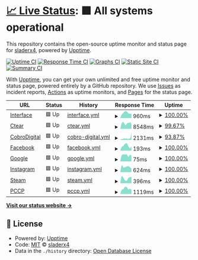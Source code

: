 # [📈 Live Status](https://sladerx4.github.io/upptime): <!--live status--> **🟩 All systems operational**

This repository contains the open-source uptime monitor and status page for [sladerx4](https://sladerx4.github.io/upptime), powered by [Upptime](https://github.com/upptime/upptime).

[![Uptime CI](https://github.com/sladerx4/upptime/workflows/Uptime%20CI/badge.svg)](https://github.com/sladerx4/upptime/actions?query=workflow%3A%22Uptime+CI%22)
[![Response Time CI](https://github.com/sladerx4/upptime/workflows/Response%20Time%20CI/badge.svg)](https://github.com/sladerx4/upptime/actions?query=workflow%3A%22Response+Time+CI%22)
[![Graphs CI](https://github.com/sladerx4/upptime/workflows/Graphs%20CI/badge.svg)](https://github.com/sladerx4/upptime/actions?query=workflow%3A%22Graphs+CI%22)
[![Static Site CI](https://github.com/sladerx4/upptime/workflows/Static%20Site%20CI/badge.svg)](https://github.com/sladerx4/upptime/actions?query=workflow%3A%22Static+Site+CI%22)
[![Summary CI](https://github.com/sladerx4/upptime/workflows/Summary%20CI/badge.svg)](https://github.com/sladerx4/upptime/actions?query=workflow%3A%22Summary+CI%22)

With [Upptime](https://upptime.js.org), you can get your own unlimited and free uptime monitor and status page, powered entirely by a GitHub repository. We use [Issues](https://github.com/sladerx4/upptime/issues) as incident reports, [Actions](https://github.com/sladerx4/upptime/actions) as uptime monitors, and [Pages](https://sladerx4.github.io/upptime) for the status page.

<!--start: status pages-->
<!-- This summary is generated by Upptime (https://github.com/upptime/upptime) -->
<!-- Do not edit this manually, your changes will be overwritten -->
<!-- prettier-ignore -->
| URL | Status | History | Response Time | Uptime |
| --- | ------ | ------- | ------------- | ------ |
| <img alt="" src="https://favicons.githubusercontent.com/interfacenet.com.ar" height="13"> [Interface](http://interfacenet.com.ar/) | 🟩 Up | [interface.yml](https://github.com/sladerx4/upptime/commits/HEAD/history/interface.yml) | <details><summary><img alt="Response time graph" src="./graphs/interface/response-time-week.png" height="20"> 960ms</summary><br><a href="https://sladerx4.github.io/upptime/history/interface"><img alt="Response time 942" src="https://img.shields.io/endpoint?url=https%3A%2F%2Fraw.githubusercontent.com%2Fsladerx4%2Fupptime%2FHEAD%2Fapi%2Finterface%2Fresponse-time.json"></a><br><a href="https://sladerx4.github.io/upptime/history/interface"><img alt="24-hour response time 817" src="https://img.shields.io/endpoint?url=https%3A%2F%2Fraw.githubusercontent.com%2Fsladerx4%2Fupptime%2FHEAD%2Fapi%2Finterface%2Fresponse-time-day.json"></a><br><a href="https://sladerx4.github.io/upptime/history/interface"><img alt="7-day response time 960" src="https://img.shields.io/endpoint?url=https%3A%2F%2Fraw.githubusercontent.com%2Fsladerx4%2Fupptime%2FHEAD%2Fapi%2Finterface%2Fresponse-time-week.json"></a><br><a href="https://sladerx4.github.io/upptime/history/interface"><img alt="30-day response time 985" src="https://img.shields.io/endpoint?url=https%3A%2F%2Fraw.githubusercontent.com%2Fsladerx4%2Fupptime%2FHEAD%2Fapi%2Finterface%2Fresponse-time-month.json"></a><br><a href="https://sladerx4.github.io/upptime/history/interface"><img alt="1-year response time 942" src="https://img.shields.io/endpoint?url=https%3A%2F%2Fraw.githubusercontent.com%2Fsladerx4%2Fupptime%2FHEAD%2Fapi%2Finterface%2Fresponse-time-year.json"></a></details> | <details><summary><a href="https://sladerx4.github.io/upptime/history/interface">100.00%</a></summary><a href="https://sladerx4.github.io/upptime/history/interface"><img alt="All-time uptime 99.99%" src="https://img.shields.io/endpoint?url=https%3A%2F%2Fraw.githubusercontent.com%2Fsladerx4%2Fupptime%2FHEAD%2Fapi%2Finterface%2Fuptime.json"></a><br><a href="https://sladerx4.github.io/upptime/history/interface"><img alt="24-hour uptime 100.00%" src="https://img.shields.io/endpoint?url=https%3A%2F%2Fraw.githubusercontent.com%2Fsladerx4%2Fupptime%2FHEAD%2Fapi%2Finterface%2Fuptime-day.json"></a><br><a href="https://sladerx4.github.io/upptime/history/interface"><img alt="7-day uptime 100.00%" src="https://img.shields.io/endpoint?url=https%3A%2F%2Fraw.githubusercontent.com%2Fsladerx4%2Fupptime%2FHEAD%2Fapi%2Finterface%2Fuptime-week.json"></a><br><a href="https://sladerx4.github.io/upptime/history/interface"><img alt="30-day uptime 100.00%" src="https://img.shields.io/endpoint?url=https%3A%2F%2Fraw.githubusercontent.com%2Fsladerx4%2Fupptime%2FHEAD%2Fapi%2Finterface%2Fuptime-month.json"></a><br><a href="https://sladerx4.github.io/upptime/history/interface"><img alt="1-year uptime 99.99%" src="https://img.shields.io/endpoint?url=https%3A%2F%2Fraw.githubusercontent.com%2Fsladerx4%2Fupptime%2FHEAD%2Fapi%2Finterface%2Fuptime-year.json"></a></details>
| <img alt="" src="https://favicons.githubusercontent.com/ctear.com.ar" height="13"> [Ctear](http://ctear.com.ar/) | 🟩 Up | [ctear.yml](https://github.com/sladerx4/upptime/commits/HEAD/history/ctear.yml) | <details><summary><img alt="Response time graph" src="./graphs/ctear/response-time-week.png" height="20"> 8548ms</summary><br><a href="https://sladerx4.github.io/upptime/history/ctear"><img alt="Response time 7854" src="https://img.shields.io/endpoint?url=https%3A%2F%2Fraw.githubusercontent.com%2Fsladerx4%2Fupptime%2FHEAD%2Fapi%2Fctear%2Fresponse-time.json"></a><br><a href="https://sladerx4.github.io/upptime/history/ctear"><img alt="24-hour response time 6767" src="https://img.shields.io/endpoint?url=https%3A%2F%2Fraw.githubusercontent.com%2Fsladerx4%2Fupptime%2FHEAD%2Fapi%2Fctear%2Fresponse-time-day.json"></a><br><a href="https://sladerx4.github.io/upptime/history/ctear"><img alt="7-day response time 8548" src="https://img.shields.io/endpoint?url=https%3A%2F%2Fraw.githubusercontent.com%2Fsladerx4%2Fupptime%2FHEAD%2Fapi%2Fctear%2Fresponse-time-week.json"></a><br><a href="https://sladerx4.github.io/upptime/history/ctear"><img alt="30-day response time 8577" src="https://img.shields.io/endpoint?url=https%3A%2F%2Fraw.githubusercontent.com%2Fsladerx4%2Fupptime%2FHEAD%2Fapi%2Fctear%2Fresponse-time-month.json"></a><br><a href="https://sladerx4.github.io/upptime/history/ctear"><img alt="1-year response time 7854" src="https://img.shields.io/endpoint?url=https%3A%2F%2Fraw.githubusercontent.com%2Fsladerx4%2Fupptime%2FHEAD%2Fapi%2Fctear%2Fresponse-time-year.json"></a></details> | <details><summary><a href="https://sladerx4.github.io/upptime/history/ctear">99.67%</a></summary><a href="https://sladerx4.github.io/upptime/history/ctear"><img alt="All-time uptime 97.19%" src="https://img.shields.io/endpoint?url=https%3A%2F%2Fraw.githubusercontent.com%2Fsladerx4%2Fupptime%2FHEAD%2Fapi%2Fctear%2Fuptime.json"></a><br><a href="https://sladerx4.github.io/upptime/history/ctear"><img alt="24-hour uptime 100.00%" src="https://img.shields.io/endpoint?url=https%3A%2F%2Fraw.githubusercontent.com%2Fsladerx4%2Fupptime%2FHEAD%2Fapi%2Fctear%2Fuptime-day.json"></a><br><a href="https://sladerx4.github.io/upptime/history/ctear"><img alt="7-day uptime 99.67%" src="https://img.shields.io/endpoint?url=https%3A%2F%2Fraw.githubusercontent.com%2Fsladerx4%2Fupptime%2FHEAD%2Fapi%2Fctear%2Fuptime-week.json"></a><br><a href="https://sladerx4.github.io/upptime/history/ctear"><img alt="30-day uptime 99.58%" src="https://img.shields.io/endpoint?url=https%3A%2F%2Fraw.githubusercontent.com%2Fsladerx4%2Fupptime%2FHEAD%2Fapi%2Fctear%2Fuptime-month.json"></a><br><a href="https://sladerx4.github.io/upptime/history/ctear"><img alt="1-year uptime 97.19%" src="https://img.shields.io/endpoint?url=https%3A%2F%2Fraw.githubusercontent.com%2Fsladerx4%2Fupptime%2FHEAD%2Fapi%2Fctear%2Fuptime-year.json"></a></details>
| <img alt="" src="https://favicons.githubusercontent.com/cobrodigital.com" height="13"> [CobroDigital](https://cobrodigital.com/) | 🟩 Up | [cobro-digital.yml](https://github.com/sladerx4/upptime/commits/HEAD/history/cobro-digital.yml) | <details><summary><img alt="Response time graph" src="./graphs/cobro-digital/response-time-week.png" height="20"> 2131ms</summary><br><a href="https://sladerx4.github.io/upptime/history/cobro-digital"><img alt="Response time 1338" src="https://img.shields.io/endpoint?url=https%3A%2F%2Fraw.githubusercontent.com%2Fsladerx4%2Fupptime%2FHEAD%2Fapi%2Fcobro-digital%2Fresponse-time.json"></a><br><a href="https://sladerx4.github.io/upptime/history/cobro-digital"><img alt="24-hour response time 4204" src="https://img.shields.io/endpoint?url=https%3A%2F%2Fraw.githubusercontent.com%2Fsladerx4%2Fupptime%2FHEAD%2Fapi%2Fcobro-digital%2Fresponse-time-day.json"></a><br><a href="https://sladerx4.github.io/upptime/history/cobro-digital"><img alt="7-day response time 2131" src="https://img.shields.io/endpoint?url=https%3A%2F%2Fraw.githubusercontent.com%2Fsladerx4%2Fupptime%2FHEAD%2Fapi%2Fcobro-digital%2Fresponse-time-week.json"></a><br><a href="https://sladerx4.github.io/upptime/history/cobro-digital"><img alt="30-day response time 1552" src="https://img.shields.io/endpoint?url=https%3A%2F%2Fraw.githubusercontent.com%2Fsladerx4%2Fupptime%2FHEAD%2Fapi%2Fcobro-digital%2Fresponse-time-month.json"></a><br><a href="https://sladerx4.github.io/upptime/history/cobro-digital"><img alt="1-year response time 1338" src="https://img.shields.io/endpoint?url=https%3A%2F%2Fraw.githubusercontent.com%2Fsladerx4%2Fupptime%2FHEAD%2Fapi%2Fcobro-digital%2Fresponse-time-year.json"></a></details> | <details><summary><a href="https://sladerx4.github.io/upptime/history/cobro-digital">93.87%</a></summary><a href="https://sladerx4.github.io/upptime/history/cobro-digital"><img alt="All-time uptime 99.22%" src="https://img.shields.io/endpoint?url=https%3A%2F%2Fraw.githubusercontent.com%2Fsladerx4%2Fupptime%2FHEAD%2Fapi%2Fcobro-digital%2Fuptime.json"></a><br><a href="https://sladerx4.github.io/upptime/history/cobro-digital"><img alt="24-hour uptime 80.36%" src="https://img.shields.io/endpoint?url=https%3A%2F%2Fraw.githubusercontent.com%2Fsladerx4%2Fupptime%2FHEAD%2Fapi%2Fcobro-digital%2Fuptime-day.json"></a><br><a href="https://sladerx4.github.io/upptime/history/cobro-digital"><img alt="7-day uptime 93.87%" src="https://img.shields.io/endpoint?url=https%3A%2F%2Fraw.githubusercontent.com%2Fsladerx4%2Fupptime%2FHEAD%2Fapi%2Fcobro-digital%2Fuptime-week.json"></a><br><a href="https://sladerx4.github.io/upptime/history/cobro-digital"><img alt="30-day uptime 98.07%" src="https://img.shields.io/endpoint?url=https%3A%2F%2Fraw.githubusercontent.com%2Fsladerx4%2Fupptime%2FHEAD%2Fapi%2Fcobro-digital%2Fuptime-month.json"></a><br><a href="https://sladerx4.github.io/upptime/history/cobro-digital"><img alt="1-year uptime 99.22%" src="https://img.shields.io/endpoint?url=https%3A%2F%2Fraw.githubusercontent.com%2Fsladerx4%2Fupptime%2FHEAD%2Fapi%2Fcobro-digital%2Fuptime-year.json"></a></details>
| <img alt="" src="https://favicons.githubusercontent.com/www.facebook.com" height="13"> [Facebook](https://www.facebook.com/) | 🟩 Up | [facebook.yml](https://github.com/sladerx4/upptime/commits/HEAD/history/facebook.yml) | <details><summary><img alt="Response time graph" src="./graphs/facebook/response-time-week.png" height="20"> 193ms</summary><br><a href="https://sladerx4.github.io/upptime/history/facebook"><img alt="Response time 277" src="https://img.shields.io/endpoint?url=https%3A%2F%2Fraw.githubusercontent.com%2Fsladerx4%2Fupptime%2FHEAD%2Fapi%2Ffacebook%2Fresponse-time.json"></a><br><a href="https://sladerx4.github.io/upptime/history/facebook"><img alt="24-hour response time 168" src="https://img.shields.io/endpoint?url=https%3A%2F%2Fraw.githubusercontent.com%2Fsladerx4%2Fupptime%2FHEAD%2Fapi%2Ffacebook%2Fresponse-time-day.json"></a><br><a href="https://sladerx4.github.io/upptime/history/facebook"><img alt="7-day response time 193" src="https://img.shields.io/endpoint?url=https%3A%2F%2Fraw.githubusercontent.com%2Fsladerx4%2Fupptime%2FHEAD%2Fapi%2Ffacebook%2Fresponse-time-week.json"></a><br><a href="https://sladerx4.github.io/upptime/history/facebook"><img alt="30-day response time 248" src="https://img.shields.io/endpoint?url=https%3A%2F%2Fraw.githubusercontent.com%2Fsladerx4%2Fupptime%2FHEAD%2Fapi%2Ffacebook%2Fresponse-time-month.json"></a><br><a href="https://sladerx4.github.io/upptime/history/facebook"><img alt="1-year response time 277" src="https://img.shields.io/endpoint?url=https%3A%2F%2Fraw.githubusercontent.com%2Fsladerx4%2Fupptime%2FHEAD%2Fapi%2Ffacebook%2Fresponse-time-year.json"></a></details> | <details><summary><a href="https://sladerx4.github.io/upptime/history/facebook">100.00%</a></summary><a href="https://sladerx4.github.io/upptime/history/facebook"><img alt="All-time uptime 100.00%" src="https://img.shields.io/endpoint?url=https%3A%2F%2Fraw.githubusercontent.com%2Fsladerx4%2Fupptime%2FHEAD%2Fapi%2Ffacebook%2Fuptime.json"></a><br><a href="https://sladerx4.github.io/upptime/history/facebook"><img alt="24-hour uptime 100.00%" src="https://img.shields.io/endpoint?url=https%3A%2F%2Fraw.githubusercontent.com%2Fsladerx4%2Fupptime%2FHEAD%2Fapi%2Ffacebook%2Fuptime-day.json"></a><br><a href="https://sladerx4.github.io/upptime/history/facebook"><img alt="7-day uptime 100.00%" src="https://img.shields.io/endpoint?url=https%3A%2F%2Fraw.githubusercontent.com%2Fsladerx4%2Fupptime%2FHEAD%2Fapi%2Ffacebook%2Fuptime-week.json"></a><br><a href="https://sladerx4.github.io/upptime/history/facebook"><img alt="30-day uptime 100.00%" src="https://img.shields.io/endpoint?url=https%3A%2F%2Fraw.githubusercontent.com%2Fsladerx4%2Fupptime%2FHEAD%2Fapi%2Ffacebook%2Fuptime-month.json"></a><br><a href="https://sladerx4.github.io/upptime/history/facebook"><img alt="1-year uptime 100.00%" src="https://img.shields.io/endpoint?url=https%3A%2F%2Fraw.githubusercontent.com%2Fsladerx4%2Fupptime%2FHEAD%2Fapi%2Ffacebook%2Fuptime-year.json"></a></details>
| <img alt="" src="https://favicons.githubusercontent.com/www.google.com" height="13"> [Google](https://www.google.com) | 🟩 Up | [google.yml](https://github.com/sladerx4/upptime/commits/HEAD/history/google.yml) | <details><summary><img alt="Response time graph" src="./graphs/google/response-time-week.png" height="20"> 75ms</summary><br><a href="https://sladerx4.github.io/upptime/history/google"><img alt="Response time 90" src="https://img.shields.io/endpoint?url=https%3A%2F%2Fraw.githubusercontent.com%2Fsladerx4%2Fupptime%2FHEAD%2Fapi%2Fgoogle%2Fresponse-time.json"></a><br><a href="https://sladerx4.github.io/upptime/history/google"><img alt="24-hour response time 69" src="https://img.shields.io/endpoint?url=https%3A%2F%2Fraw.githubusercontent.com%2Fsladerx4%2Fupptime%2FHEAD%2Fapi%2Fgoogle%2Fresponse-time-day.json"></a><br><a href="https://sladerx4.github.io/upptime/history/google"><img alt="7-day response time 75" src="https://img.shields.io/endpoint?url=https%3A%2F%2Fraw.githubusercontent.com%2Fsladerx4%2Fupptime%2FHEAD%2Fapi%2Fgoogle%2Fresponse-time-week.json"></a><br><a href="https://sladerx4.github.io/upptime/history/google"><img alt="30-day response time 100" src="https://img.shields.io/endpoint?url=https%3A%2F%2Fraw.githubusercontent.com%2Fsladerx4%2Fupptime%2FHEAD%2Fapi%2Fgoogle%2Fresponse-time-month.json"></a><br><a href="https://sladerx4.github.io/upptime/history/google"><img alt="1-year response time 90" src="https://img.shields.io/endpoint?url=https%3A%2F%2Fraw.githubusercontent.com%2Fsladerx4%2Fupptime%2FHEAD%2Fapi%2Fgoogle%2Fresponse-time-year.json"></a></details> | <details><summary><a href="https://sladerx4.github.io/upptime/history/google">100.00%</a></summary><a href="https://sladerx4.github.io/upptime/history/google"><img alt="All-time uptime 100.00%" src="https://img.shields.io/endpoint?url=https%3A%2F%2Fraw.githubusercontent.com%2Fsladerx4%2Fupptime%2FHEAD%2Fapi%2Fgoogle%2Fuptime.json"></a><br><a href="https://sladerx4.github.io/upptime/history/google"><img alt="24-hour uptime 100.00%" src="https://img.shields.io/endpoint?url=https%3A%2F%2Fraw.githubusercontent.com%2Fsladerx4%2Fupptime%2FHEAD%2Fapi%2Fgoogle%2Fuptime-day.json"></a><br><a href="https://sladerx4.github.io/upptime/history/google"><img alt="7-day uptime 100.00%" src="https://img.shields.io/endpoint?url=https%3A%2F%2Fraw.githubusercontent.com%2Fsladerx4%2Fupptime%2FHEAD%2Fapi%2Fgoogle%2Fuptime-week.json"></a><br><a href="https://sladerx4.github.io/upptime/history/google"><img alt="30-day uptime 100.00%" src="https://img.shields.io/endpoint?url=https%3A%2F%2Fraw.githubusercontent.com%2Fsladerx4%2Fupptime%2FHEAD%2Fapi%2Fgoogle%2Fuptime-month.json"></a><br><a href="https://sladerx4.github.io/upptime/history/google"><img alt="1-year uptime 100.00%" src="https://img.shields.io/endpoint?url=https%3A%2F%2Fraw.githubusercontent.com%2Fsladerx4%2Fupptime%2FHEAD%2Fapi%2Fgoogle%2Fuptime-year.json"></a></details>
| <img alt="" src="https://favicons.githubusercontent.com/www.instagram.com" height="13"> [Instagram](https://www.instagram.com/) | 🟩 Up | [instagram.yml](https://github.com/sladerx4/upptime/commits/HEAD/history/instagram.yml) | <details><summary><img alt="Response time graph" src="./graphs/instagram/response-time-week.png" height="20"> 624ms</summary><br><a href="https://sladerx4.github.io/upptime/history/instagram"><img alt="Response time 736" src="https://img.shields.io/endpoint?url=https%3A%2F%2Fraw.githubusercontent.com%2Fsladerx4%2Fupptime%2FHEAD%2Fapi%2Finstagram%2Fresponse-time.json"></a><br><a href="https://sladerx4.github.io/upptime/history/instagram"><img alt="24-hour response time 435" src="https://img.shields.io/endpoint?url=https%3A%2F%2Fraw.githubusercontent.com%2Fsladerx4%2Fupptime%2FHEAD%2Fapi%2Finstagram%2Fresponse-time-day.json"></a><br><a href="https://sladerx4.github.io/upptime/history/instagram"><img alt="7-day response time 624" src="https://img.shields.io/endpoint?url=https%3A%2F%2Fraw.githubusercontent.com%2Fsladerx4%2Fupptime%2FHEAD%2Fapi%2Finstagram%2Fresponse-time-week.json"></a><br><a href="https://sladerx4.github.io/upptime/history/instagram"><img alt="30-day response time 801" src="https://img.shields.io/endpoint?url=https%3A%2F%2Fraw.githubusercontent.com%2Fsladerx4%2Fupptime%2FHEAD%2Fapi%2Finstagram%2Fresponse-time-month.json"></a><br><a href="https://sladerx4.github.io/upptime/history/instagram"><img alt="1-year response time 736" src="https://img.shields.io/endpoint?url=https%3A%2F%2Fraw.githubusercontent.com%2Fsladerx4%2Fupptime%2FHEAD%2Fapi%2Finstagram%2Fresponse-time-year.json"></a></details> | <details><summary><a href="https://sladerx4.github.io/upptime/history/instagram">100.00%</a></summary><a href="https://sladerx4.github.io/upptime/history/instagram"><img alt="All-time uptime 100.00%" src="https://img.shields.io/endpoint?url=https%3A%2F%2Fraw.githubusercontent.com%2Fsladerx4%2Fupptime%2FHEAD%2Fapi%2Finstagram%2Fuptime.json"></a><br><a href="https://sladerx4.github.io/upptime/history/instagram"><img alt="24-hour uptime 100.00%" src="https://img.shields.io/endpoint?url=https%3A%2F%2Fraw.githubusercontent.com%2Fsladerx4%2Fupptime%2FHEAD%2Fapi%2Finstagram%2Fuptime-day.json"></a><br><a href="https://sladerx4.github.io/upptime/history/instagram"><img alt="7-day uptime 100.00%" src="https://img.shields.io/endpoint?url=https%3A%2F%2Fraw.githubusercontent.com%2Fsladerx4%2Fupptime%2FHEAD%2Fapi%2Finstagram%2Fuptime-week.json"></a><br><a href="https://sladerx4.github.io/upptime/history/instagram"><img alt="30-day uptime 100.00%" src="https://img.shields.io/endpoint?url=https%3A%2F%2Fraw.githubusercontent.com%2Fsladerx4%2Fupptime%2FHEAD%2Fapi%2Finstagram%2Fuptime-month.json"></a><br><a href="https://sladerx4.github.io/upptime/history/instagram"><img alt="1-year uptime 100.00%" src="https://img.shields.io/endpoint?url=https%3A%2F%2Fraw.githubusercontent.com%2Fsladerx4%2Fupptime%2FHEAD%2Fapi%2Finstagram%2Fuptime-year.json"></a></details>
| <img alt="" src="https://favicons.githubusercontent.com/store.steampowered.com" height="13"> [Steam](https://store.steampowered.com/) | 🟩 Up | [steam.yml](https://github.com/sladerx4/upptime/commits/HEAD/history/steam.yml) | <details><summary><img alt="Response time graph" src="./graphs/steam/response-time-week.png" height="20"> 396ms</summary><br><a href="https://sladerx4.github.io/upptime/history/steam"><img alt="Response time 438" src="https://img.shields.io/endpoint?url=https%3A%2F%2Fraw.githubusercontent.com%2Fsladerx4%2Fupptime%2FHEAD%2Fapi%2Fsteam%2Fresponse-time.json"></a><br><a href="https://sladerx4.github.io/upptime/history/steam"><img alt="24-hour response time 510" src="https://img.shields.io/endpoint?url=https%3A%2F%2Fraw.githubusercontent.com%2Fsladerx4%2Fupptime%2FHEAD%2Fapi%2Fsteam%2Fresponse-time-day.json"></a><br><a href="https://sladerx4.github.io/upptime/history/steam"><img alt="7-day response time 396" src="https://img.shields.io/endpoint?url=https%3A%2F%2Fraw.githubusercontent.com%2Fsladerx4%2Fupptime%2FHEAD%2Fapi%2Fsteam%2Fresponse-time-week.json"></a><br><a href="https://sladerx4.github.io/upptime/history/steam"><img alt="30-day response time 392" src="https://img.shields.io/endpoint?url=https%3A%2F%2Fraw.githubusercontent.com%2Fsladerx4%2Fupptime%2FHEAD%2Fapi%2Fsteam%2Fresponse-time-month.json"></a><br><a href="https://sladerx4.github.io/upptime/history/steam"><img alt="1-year response time 438" src="https://img.shields.io/endpoint?url=https%3A%2F%2Fraw.githubusercontent.com%2Fsladerx4%2Fupptime%2FHEAD%2Fapi%2Fsteam%2Fresponse-time-year.json"></a></details> | <details><summary><a href="https://sladerx4.github.io/upptime/history/steam">100.00%</a></summary><a href="https://sladerx4.github.io/upptime/history/steam"><img alt="All-time uptime 99.99%" src="https://img.shields.io/endpoint?url=https%3A%2F%2Fraw.githubusercontent.com%2Fsladerx4%2Fupptime%2FHEAD%2Fapi%2Fsteam%2Fuptime.json"></a><br><a href="https://sladerx4.github.io/upptime/history/steam"><img alt="24-hour uptime 100.00%" src="https://img.shields.io/endpoint?url=https%3A%2F%2Fraw.githubusercontent.com%2Fsladerx4%2Fupptime%2FHEAD%2Fapi%2Fsteam%2Fuptime-day.json"></a><br><a href="https://sladerx4.github.io/upptime/history/steam"><img alt="7-day uptime 100.00%" src="https://img.shields.io/endpoint?url=https%3A%2F%2Fraw.githubusercontent.com%2Fsladerx4%2Fupptime%2FHEAD%2Fapi%2Fsteam%2Fuptime-week.json"></a><br><a href="https://sladerx4.github.io/upptime/history/steam"><img alt="30-day uptime 100.00%" src="https://img.shields.io/endpoint?url=https%3A%2F%2Fraw.githubusercontent.com%2Fsladerx4%2Fupptime%2FHEAD%2Fapi%2Fsteam%2Fuptime-month.json"></a><br><a href="https://sladerx4.github.io/upptime/history/steam"><img alt="1-year uptime 99.99%" src="https://img.shields.io/endpoint?url=https%3A%2F%2Fraw.githubusercontent.com%2Fsladerx4%2Fupptime%2FHEAD%2Fapi%2Fsteam%2Fuptime-year.json"></a></details>
| <img alt="" src="https://favicons.githubusercontent.com/pccp.ar" height="13"> [PCCP](https://pccp.ar/) | 🟩 Up | [pccp.yml](https://github.com/sladerx4/upptime/commits/HEAD/history/pccp.yml) | <details><summary><img alt="Response time graph" src="./graphs/pccp/response-time-week.png" height="20"> 1119ms</summary><br><a href="https://sladerx4.github.io/upptime/history/pccp"><img alt="Response time 1055" src="https://img.shields.io/endpoint?url=https%3A%2F%2Fraw.githubusercontent.com%2Fsladerx4%2Fupptime%2FHEAD%2Fapi%2Fpccp%2Fresponse-time.json"></a><br><a href="https://sladerx4.github.io/upptime/history/pccp"><img alt="24-hour response time 895" src="https://img.shields.io/endpoint?url=https%3A%2F%2Fraw.githubusercontent.com%2Fsladerx4%2Fupptime%2FHEAD%2Fapi%2Fpccp%2Fresponse-time-day.json"></a><br><a href="https://sladerx4.github.io/upptime/history/pccp"><img alt="7-day response time 1119" src="https://img.shields.io/endpoint?url=https%3A%2F%2Fraw.githubusercontent.com%2Fsladerx4%2Fupptime%2FHEAD%2Fapi%2Fpccp%2Fresponse-time-week.json"></a><br><a href="https://sladerx4.github.io/upptime/history/pccp"><img alt="30-day response time 1091" src="https://img.shields.io/endpoint?url=https%3A%2F%2Fraw.githubusercontent.com%2Fsladerx4%2Fupptime%2FHEAD%2Fapi%2Fpccp%2Fresponse-time-month.json"></a><br><a href="https://sladerx4.github.io/upptime/history/pccp"><img alt="1-year response time 1055" src="https://img.shields.io/endpoint?url=https%3A%2F%2Fraw.githubusercontent.com%2Fsladerx4%2Fupptime%2FHEAD%2Fapi%2Fpccp%2Fresponse-time-year.json"></a></details> | <details><summary><a href="https://sladerx4.github.io/upptime/history/pccp">100.00%</a></summary><a href="https://sladerx4.github.io/upptime/history/pccp"><img alt="All-time uptime 99.85%" src="https://img.shields.io/endpoint?url=https%3A%2F%2Fraw.githubusercontent.com%2Fsladerx4%2Fupptime%2FHEAD%2Fapi%2Fpccp%2Fuptime.json"></a><br><a href="https://sladerx4.github.io/upptime/history/pccp"><img alt="24-hour uptime 100.00%" src="https://img.shields.io/endpoint?url=https%3A%2F%2Fraw.githubusercontent.com%2Fsladerx4%2Fupptime%2FHEAD%2Fapi%2Fpccp%2Fuptime-day.json"></a><br><a href="https://sladerx4.github.io/upptime/history/pccp"><img alt="7-day uptime 100.00%" src="https://img.shields.io/endpoint?url=https%3A%2F%2Fraw.githubusercontent.com%2Fsladerx4%2Fupptime%2FHEAD%2Fapi%2Fpccp%2Fuptime-week.json"></a><br><a href="https://sladerx4.github.io/upptime/history/pccp"><img alt="30-day uptime 99.96%" src="https://img.shields.io/endpoint?url=https%3A%2F%2Fraw.githubusercontent.com%2Fsladerx4%2Fupptime%2FHEAD%2Fapi%2Fpccp%2Fuptime-month.json"></a><br><a href="https://sladerx4.github.io/upptime/history/pccp"><img alt="1-year uptime 99.85%" src="https://img.shields.io/endpoint?url=https%3A%2F%2Fraw.githubusercontent.com%2Fsladerx4%2Fupptime%2FHEAD%2Fapi%2Fpccp%2Fuptime-year.json"></a></details>

<!--end: status pages-->

[**Visit our status website →**](https://sladerx4.github.io/upptime)

## 📄 License

- Powered by: [Upptime](https://github.com/upptime/upptime)
- Code: [MIT](./LICENSE) © [sladerx4](https://sladerx4.github.io/upptime)
- Data in the `./history` directory: [Open Database License](https://opendatacommons.org/licenses/odbl/1-0/)
